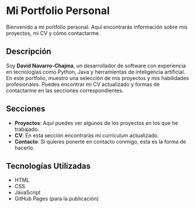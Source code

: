 # Mi Portfolio Personal

Bienvenido a mi portfolio personal. Aquí encontrarás información sobre mis proyectos, mi CV y cómo contactarme.

## Descripción

Soy **David Navarro-Chajma**, un desarrollador de software con experiencia en tecnologías como Python, Java y herramientas de inteligencia artificial. En este portfolio, muestro una selección de mis proyectos y mis habilidades profesionales. Puedes encontrar mi CV actualizado y formas de contactarme en las secciones correspondientes.

## Secciones

- **Proyectos**: Aquí puedes ver algunos de los proyectos en los que he trabajado.
- **CV**: En esta sección encontrarás mi currículum actualizado.
- **Contacto**: Si quieres ponerte en contacto conmigo, esta es la forma de hacerlo.

## Tecnologías Utilizadas

- HTML
- CSS
- JavaScript
- GitHub Pages (para la publicación)

